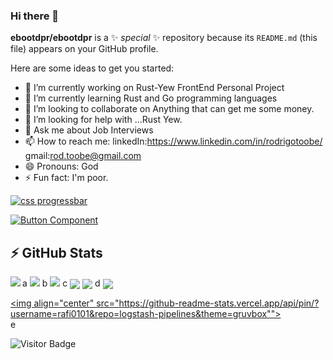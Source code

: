 ### Hi there 👋

**ebootdpr/ebootdpr** is a ✨ _special_ ✨ repository because its `README.md` (this file) appears on your GitHub profile.

Here are some ideas to get you started:

- 🔭 I’m currently working on Rust-Yew FrontEnd Personal Project
- 🌱 I’m currently learning Rust and Go programming languages
- 👯 I’m looking to collaborate on Anything that can get me some money.
- 🤔 I’m looking for help with ...Rust Yew.
- 💬 Ask me about Job Interviews
- 📫 How to reach me: 
linkedIn:https://www.linkedin.com/in/rodrigotoobe/ 
gmail:rod.toobe@gmail.com
- 😄 Pronouns: God
- ⚡ Fun fact: I'm poor.

[![css progressbar](https://readme-components.vercel.app/api?component=linearprogress&skill=css&value=50)](https://github.com/harish-sethuraman/readme-components)

[![Button Component](https://readme-components.vercel.app/api?component=button&text=ClickHere)](https://github.com/harish-sethuraman/readme-components)

## ⚡ GitHub Stats

<img align="left" src="https://github-readme-stats.vercel.app/api?username=ebootdpr&show_icons=true&count_private=true&theme=gruvbox" />
a
<img src="https://github-readme-stats.vercel.app/api/top-langs/?username=ebootdpr&layout=compact&count_private=true&theme=gruvbox" />
b
<img src="https://github-readme-stats.vercel.app/api/wakatime?username=ebootdpr&theme=gruvbox" />  
c
<a href="https://github.com/rafi0101/Android-Room-Database-Backup" target="_blank"><img align="center" src="https://github-readme-stats.vercel.app/api/pin/?username=ebootdpr&repo=Android-Room-Database-Backup&theme=gruvbox""></a>
<a href="https://github.com/rafi0101/Stundenplan" target="_blank"><img align="center" src="https://github-readme-stats.vercel.app/api/pin/?username=rafi0101&repo=Stundenplan&theme=gruvbox""></a>
d
<a href="https://github.com/rafi0101/traefik-ssl-certificate-exporter" target="_blank"><img align="center" src="https://github-readme-stats.vercel.app/api/pin/?username=ebootdpr&repo=traefik-ssl-certificate-exporter&theme=gruvbox""></a>
  
<a href="https://github.com/rafi0101/logstash-pipelines" target="_blank"><img align="center" src="https://github-readme-stats.vercel.app/api/pin/?username=rafi0101&repo=logstash-pipelines&theme=gruvbox""></a>  
e

![Visitor Badge](https://visitor-badge.laobi.icu/badge?page_id=ebootdpr.ebootdpr)
